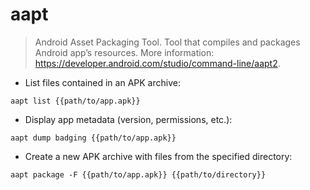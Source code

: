 # aapt

> Android Asset Packaging Tool.
> Tool that compiles and packages Android app’s resources.
> More information: <https://developer.android.com/studio/command-line/aapt2>.

- List files contained in an APK archive:

`aapt list {{path/to/app.apk}}`

- Display app metadata (version, permissions, etc.):

`aapt dump badging {{path/to/app.apk}}`

- Create a new APK archive with files from the specified directory:

`aapt package -F {{path/to/app.apk}} {{path/to/directory}}`
